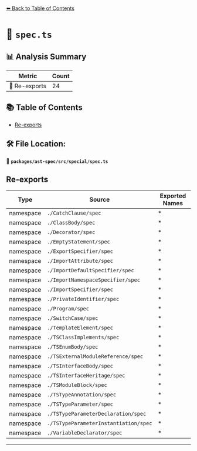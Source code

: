[⬅️ Back to Table of Contents](../../../../index.md)

# 📄 `spec.ts`

## 📊 Analysis Summary

| Metric | Count |
|--------|-------|
| 🔄 Re-exports | 24 |

## 📚 Table of Contents

- [Re-exports](#re-exports)

## 🛠️ File Location:
📂 **`packages/ast-spec/src/special/spec.ts`**

## Re-exports

| Type | Source | Exported Names |
|------|--------|----------------|
| namespace | `./CatchClause/spec` | * |
| namespace | `./ClassBody/spec` | * |
| namespace | `./Decorator/spec` | * |
| namespace | `./EmptyStatement/spec` | * |
| namespace | `./ExportSpecifier/spec` | * |
| namespace | `./ImportAttribute/spec` | * |
| namespace | `./ImportDefaultSpecifier/spec` | * |
| namespace | `./ImportNamespaceSpecifier/spec` | * |
| namespace | `./ImportSpecifier/spec` | * |
| namespace | `./PrivateIdentifier/spec` | * |
| namespace | `./Program/spec` | * |
| namespace | `./SwitchCase/spec` | * |
| namespace | `./TemplateElement/spec` | * |
| namespace | `./TSClassImplements/spec` | * |
| namespace | `./TSEnumBody/spec` | * |
| namespace | `./TSExternalModuleReference/spec` | * |
| namespace | `./TSInterfaceBody/spec` | * |
| namespace | `./TSInterfaceHeritage/spec` | * |
| namespace | `./TSModuleBlock/spec` | * |
| namespace | `./TSTypeAnnotation/spec` | * |
| namespace | `./TSTypeParameter/spec` | * |
| namespace | `./TSTypeParameterDeclaration/spec` | * |
| namespace | `./TSTypeParameterInstantiation/spec` | * |
| namespace | `./VariableDeclarator/spec` | * |


---